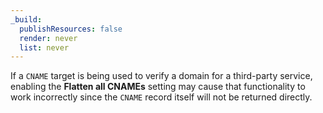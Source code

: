 ```yaml
---
_build:
  publishResources: false
  render: never
  list: never
---
```


If a `CNAME` target is being used to verify a domain for a third-party service, enabling the **Flatten all CNAMEs** setting may cause that functionality to work incorrectly since the `CNAME` record itself will not be returned directly.